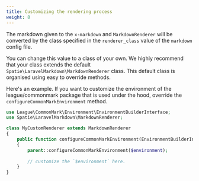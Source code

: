 ```yaml
---
title: Customizing the rendering process
weight: 8
---
```


The markdown given to the `x-markdown` and `MarkdownRenderer` will be converted by the class specified in the `renderer_class` value of the `markdown` config file.

You can change this value to a class of your own. We highly recommend that your class extends the default `Spatie\LaravelMarkdown\MarkdownRenderer` class. This default class is organised using easy to override methods.

Here's an example. If you want to customize the environment of the league/commonmark package that is used under the hood, override the `configureCommonMarkEnvironment` method.

```php
use League\CommonMark\Environment\EnvironmentBuilderInterface;
use Spatie\LaravelMarkdown\MarkdownRenderer;

class MyCustomRenderer extends MarkdownRenderer
{
    public function configureCommonMarkEnvironment(EnvironmentBuilderInterface $environment) : void
    {
        parent::configureCommonMarkEnvironment($environment);
        
        // customize the `$environment` here.
    }
}
```
